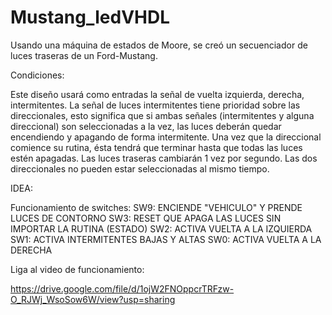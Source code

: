 # Mustang_ledVHDL
Usando una máquina de estados de Moore, se creó un secuenciador de luces traseras de un Ford-Mustang.

Condiciones:

Este diseño usará como entradas la señal de vuelta izquierda, derecha, intermitentes.
La señal de luces intermitentes tiene prioridad sobre las direccionales, esto significa que si ambas señales (intermitentes y alguna direccional) son seleccionadas a la vez, las luces deberán quedar encendiendo y apagando de forma intermitente.
Una vez que la direccional comience su rutina, ésta tendrá que terminar hasta que todas las luces estén apagadas.
Las luces traseras cambiarán 1 vez por segundo.
Las dos direccionales no pueden estar seleccionadas al mismo tiempo.

IDEA:

Funcionamiento de switches:
SW9: ENCIENDE "VEHICULO" Y PRENDE LUCES DE CONTORNO
SW3: RESET QUE APAGA LAS LUCES SIN IMPORTAR LA RUTINA (ESTADO)
SW2: ACTIVA VUELTA A LA IZQUIERDA
SW1: ACTIVA INTERMITENTES BAJAS Y ALTAS
SW0: ACTIVA VUELTA A LA DERECHA


Liga al video de funcionamiento:

https://drive.google.com/file/d/1ojW2FNOppcrTRFzw-O_RJWj_WsoSow6W/view?usp=sharing
